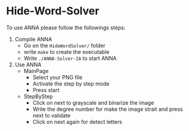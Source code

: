 # Hide-Word-Solver

To use ANNA please follow the followings steps:

1. Compile ANNA
    * Go on the ```HideWordSolver/``` folder
    * write ```make``` to create the executable
    * Write ```./ANNA-Solver-IA``` to start ANNA
2. Use ANNA
    * MainPage
        * Select your PNG file
        * Activate the step by step mode
        * Press start
    * StepByStep
        * Click on next to grayscale and binarize the image
        * Write the degree number for make the image strait and press next to validate
        * Click on next again for detect letters
